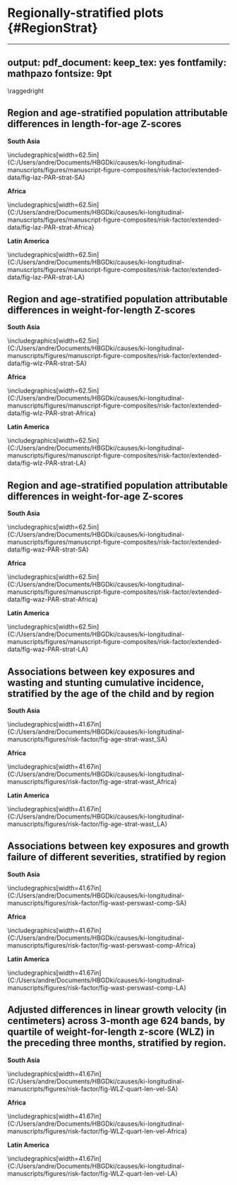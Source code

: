 # Regionally-stratified plots {#RegionStrat}

---
output:
  pdf_document:
    keep_tex: yes
fontfamily: mathpazo
fontsize: 9pt
---

\raggedright




## Region and age-stratified population attributable differences in length-for-age Z-scores 


**South Asia** 


\includegraphics[width=62.5in]{C:/Users/andre/Documents/HBGDki/causes/ki-longitudinal-manuscripts/figures/manuscript-figure-composites/risk-factor/extended-data/fig-laz-PAR-strat-SA} 

**Africa** 


\includegraphics[width=62.5in]{C:/Users/andre/Documents/HBGDki/causes/ki-longitudinal-manuscripts/figures/manuscript-figure-composites/risk-factor/extended-data/fig-laz-PAR-strat-Africa} 


**Latin America** 


\includegraphics[width=62.5in]{C:/Users/andre/Documents/HBGDki/causes/ki-longitudinal-manuscripts/figures/manuscript-figure-composites/risk-factor/extended-data/fig-laz-PAR-strat-LA} 








## Region and age-stratified population attributable differences in weight-for-length Z-scores 


**South Asia** 


\includegraphics[width=62.5in]{C:/Users/andre/Documents/HBGDki/causes/ki-longitudinal-manuscripts/figures/manuscript-figure-composites/risk-factor/extended-data/fig-wlz-PAR-strat-SA} 

**Africa** 


\includegraphics[width=62.5in]{C:/Users/andre/Documents/HBGDki/causes/ki-longitudinal-manuscripts/figures/manuscript-figure-composites/risk-factor/extended-data/fig-wlz-PAR-strat-Africa} 


**Latin America** 


\includegraphics[width=62.5in]{C:/Users/andre/Documents/HBGDki/causes/ki-longitudinal-manuscripts/figures/manuscript-figure-composites/risk-factor/extended-data/fig-wlz-PAR-strat-LA} 








## Region and age-stratified population attributable differences in weight-for-age Z-scores 


**South Asia** 


\includegraphics[width=62.5in]{C:/Users/andre/Documents/HBGDki/causes/ki-longitudinal-manuscripts/figures/manuscript-figure-composites/risk-factor/extended-data/fig-waz-PAR-strat-SA} 

**Africa** 


\includegraphics[width=62.5in]{C:/Users/andre/Documents/HBGDki/causes/ki-longitudinal-manuscripts/figures/manuscript-figure-composites/risk-factor/extended-data/fig-waz-PAR-strat-Africa} 


**Latin America** 


\includegraphics[width=62.5in]{C:/Users/andre/Documents/HBGDki/causes/ki-longitudinal-manuscripts/figures/manuscript-figure-composites/risk-factor/extended-data/fig-waz-PAR-strat-LA} 




## Associations between key exposures and wasting and stunting cumulative incidence, stratified by the age of the child and by region



**South Asia** 


\includegraphics[width=41.67in]{C:/Users/andre/Documents/HBGDki/causes/ki-longitudinal-manuscripts/figures/risk-factor/fig-age-strat-wast_SA} 

**Africa** 


\includegraphics[width=41.67in]{C:/Users/andre/Documents/HBGDki/causes/ki-longitudinal-manuscripts/figures/risk-factor/fig-age-strat-wast_Africa} 


**Latin America** 


\includegraphics[width=41.67in]{C:/Users/andre/Documents/HBGDki/causes/ki-longitudinal-manuscripts/figures/risk-factor/fig-age-strat-wast_LA} 




## Associations between key exposures and growth failure of different severities, stratified by region



**South Asia** 


\includegraphics[width=41.67in]{C:/Users/andre/Documents/HBGDki/causes/ki-longitudinal-manuscripts/figures/risk-factor/fig-wast-perswast-comp-SA} 

**Africa** 


\includegraphics[width=41.67in]{C:/Users/andre/Documents/HBGDki/causes/ki-longitudinal-manuscripts/figures/risk-factor/fig-wast-perswast-comp-Africa} 


**Latin America** 


\includegraphics[width=41.67in]{C:/Users/andre/Documents/HBGDki/causes/ki-longitudinal-manuscripts/figures/risk-factor/fig-wast-perswast-comp-LA} 





## Adjusted differences in linear growth velocity (in centimeters) across 3-month age 624 bands, by quartile of weight-for-length z-score (WLZ) in the preceding three months, stratified by region.


**South Asia** 


\includegraphics[width=41.67in]{C:/Users/andre/Documents/HBGDki/causes/ki-longitudinal-manuscripts/figures/risk-factor/fig-WLZ-quart-len-vel-SA} 

**Africa** 


\includegraphics[width=41.67in]{C:/Users/andre/Documents/HBGDki/causes/ki-longitudinal-manuscripts/figures/risk-factor/fig-WLZ-quart-len-vel-Africa} 


**Latin America** 


\includegraphics[width=41.67in]{C:/Users/andre/Documents/HBGDki/causes/ki-longitudinal-manuscripts/figures/risk-factor/fig-WLZ-quart-len-vel-LA} 

















